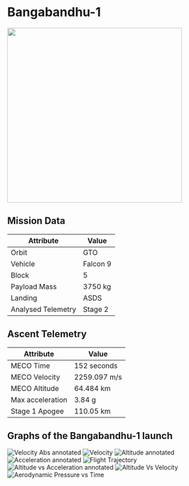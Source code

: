 # Bangabandhu-1

<img src="https://images2.imgbox.com/07/15/dD7LXPVF_o.png" width=400px>

## Mission Data

| Attribute | Value |
| ------------- | ------------- |
| Orbit | GTO  |
| Vehicle | Falcon 9  |
| Block | 5  |
| Payload Mass | 3750 kg |
| Landing | ASDS |
| Analysed Telemetry| Stage 2 |




## Ascent Telemetry

| Attribute | Value |
| ------------- | ------------- |
| MECO Time | 152 seconds |
| MECO Velocity | 2259.097 m/s |
| MECO Altitude | 64.484 km |
| Max acceleration | 3.84 g|
| Stage 1 Apogee | 110.05 km |





## Graphs of the Bangabandhu-1 launch

![Velocity Abs annotated](https://github.com/shahar603/Telemetry-Data/blob/master/Bangabandhu-1/Graphs/Velocity%20Abs%20annotated.png)
![Velocity](https://github.com/shahar603/Telemetry-Data/blob/master/Bangabandhu-1/Graphs/Velocity.png)
![Altitude annotated](https://github.com/shahar603/Telemetry-Data/blob/master/Bangabandhu-1/Graphs/Altitude%20annotated.png)
![Acceleration annotated](https://github.com/shahar603/Telemetry-Data/blob/master/Bangabandhu-1/Graphs/Acceleration%20annotated.png)
![Flight Trajectory](https://github.com/shahar603/Telemetry-Data/blob/master/Bangabandhu-1/Graphs/Flight%20Trajectory.png)
![Altitude vs Acceleration annotated](https://github.com/shahar603/Telemetry-Data/blob/master/Bangabandhu-1/Graphs/Altitude%20vs%20Acceleration%20annotated.png)
![Altitude Vs Velocity](https://github.com/shahar603/Telemetry-Data/blob/master/Bangabandhu-1/Graphs/Altitude%20Vs%20Velocity.png)
![Aerodynamic Pressure vs Time](https://github.com/shahar603/Telemetry-Data/blob/master/Bangabandhu-1/Graphs/Aerodynamic%20Pressure.png)
